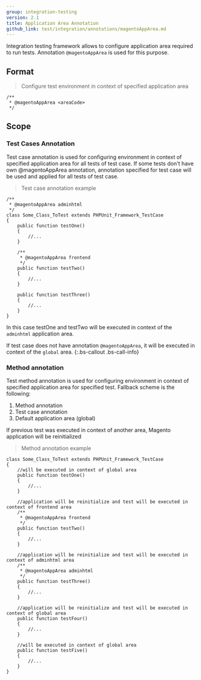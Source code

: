 ```yaml
---
group: integration-testing
version: 2.1
title: Application Area Annotation
github_link: test/integration/annotations/magentoAppArea.md
---
```


Integration testing framework allows to configure application area required to run tests.
Annotation `@magentoAppArea` is used for this purpose.

## Format

> Configure test environment in context of specified application area

```php?start_inline=1
/**
 * @magentoAppArea <areaCode>
 */
```

## Scope

### Test Cases Annotation

Test case annotation is used for configuring environment in context of specified application area for all tests of test case.
If some tests don't have own @magentoAppArea annotation, annotation specified for test case will be used and applied for all tests of test case.

> Test case annotation example
```php?start_inline=1
/**
 * @magentoAppArea adminhtml
 */
class Some_Class_ToTest extends PHPUnit_Framework_TestCase
{
    public function testOne()
    {
        //...
    }
 
    /**
     * @magentoAppArea frontend
     */
    public function testTwo()
    {
        //...
    }
 
    public function testThree()
    {
        //...
    }
}
```

In this case testOne and testTwo will be executed in context of the `adminhtml` application area.

If test case does not have annotation `@magentoAppArea`, it will be executed in context of the `global` area.
{:.bs-callout .bs-call-info}

### Method annotation

Test method annotation is used for configuring environment in context of specified application area for specified test. Fallback scheme is the following:

1. Method annotation
2. Test case annotation
3. Default application area (global)

If previous test was executed in context of another area, Magento application will be reinitialized

> Method annotation example
```php?start_inline=1
class Some_Class_ToTest extends PHPUnit_Framework_TestCase
{
    //will be executed in context of global area
    public function testOne()
    {
        //...
    }
 
    //application will be reinitialize and test will be executed in context of frontend area
    /**
     * @magentoAppArea frontend
     */
    public function testTwo()
    {
        //...
    }
 
    //application will be reinitialize and test will be executed in context of adminhtml area
    /**
     * @magentoAppArea adminhtml
     */
    public function testThree()
    {
        //...
    }
 
    //application will be reinitialize and test will be executed in context of global area
    public function testFour()
    {
        //...
    }
 
    //will be executed in context of global area
    public function testFive()
    {
        //...
    }
}
```